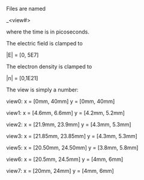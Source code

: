Files are named

<variable>_<frame>_<time>_<view#>

where the time is in picoseconds.

The electric field is clamped to

|E| = [0, 5E7]

The electron density is clamped to

|n| = [0,1E21]

The view is simply a number:

view0:
	x = [0mm, 40mm]
	y = [0mm, 40mm]

view1:
	x = [4.6mm, 6.6mm]
	y = [4.2mm, 5.2mm]

view2:
	x = [21.9mm, 23.9mm]
	y = [4.3mm, 5.3mm]

view3:
	x = [21.85mm, 23.85mm]
	y = [4.3mm, 5.3mm]

view5:
	x = [20.50mm, 24.50mm]
	y = [3.8mm, 5.8mm]

view6:
	x = [20.5mm, 24.5mm]
	y = [4mm, 6mm]

view7:
	x = [20mm, 24mm]
	y = [4mm, 6mm]

